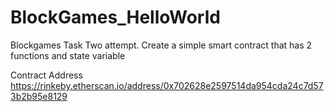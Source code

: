 # BlockGames_HelloWorld
Blockgames Task Two attempt. Create a simple smart contract that has 2 functions and state variable


Contract Address
https://rinkeby.etherscan.io/address/0x702628e2597514da954cda24c7d573b2b95e8129
